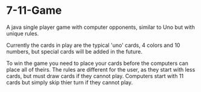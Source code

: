 # 7-11-Game
A java single player game with computer opponents, similar to Uno but with unique rules.

Currently the cards in play are the typical 'uno' cards, 4 colors and 10 numbers, but special cards will be added in the future.

To win the game you need to place your cards before the computers can place all of theirs. The rules are different for the user, 
as they start with less cards, but must draw cards if they cannot play. Computers start with 11 cards but simply skip thier turn 
if they cannot play. 
